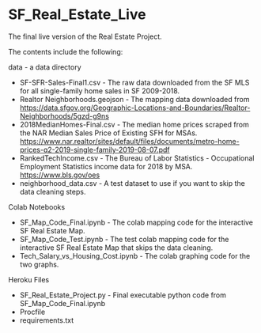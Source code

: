 # SF_Real_Estate_Live
The final live version of the Real Estate Project.

The contents include the following:

data - a data directory
- SF-SFR-Sales-Final1.csv - The raw data downloaded from the SF MLS for all single-family home sales in SF 2009-2018.
- Realtor Neighborhoods.geojson - The mapping data downloaded from https://data.sfgov.org/Geographic-Locations-and-Boundaries/Realtor-Neighborhoods/5gzd-g9ns
- 2018MedianHomes-Final.csv - The median home prices scraped from the NAR Median Sales Price of Existing SFH for MSAs. https://www.nar.realtor/sites/default/files/documents/metro-home-prices-q2-2019-single-family-2019-08-07.pdf
- RankedTechIncome.csv - The Bureau of Labor Statistics - Occupational Employment Statistics income data for 2018 by MSA.  https://www.bls.gov/oes
- neighborhood_data.csv - A test dataset to use if you want to skip the data cleaning steps.

Colab Notebooks

- SF_Map_Code_Final.ipynb - The colab mapping code for the interactive SF Real Estate Map.
- SF_Map_Code_Test.ipynb - The test colab mapping code for the interactive SF Real Estate Map that skips the data cleaning.
- Tech_Salary_vs_Housing_Cost.ipynb - The colab graphing code for the two graphs.

Heroku Files

- SF_Real_Estate_Project.py - Final executable python code from SF_Map_Code_Final.ipynb
- Procfile
- requirements.txt
